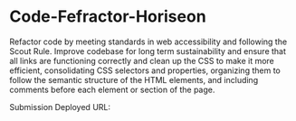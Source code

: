 # Code-Fefractor-Horiseon
Refactor code by meeting standards in web accessibility and following the Scout Rule. Improve codebase for long term sustainability and ensure that all links are functioning correctly and clean up the CSS to make it more efficient, consolidating CSS selectors and properties, organizing them to follow the semantic structure of the HTML elements, and including comments before each element or section of the page.

Submission
Deployed URL: 
